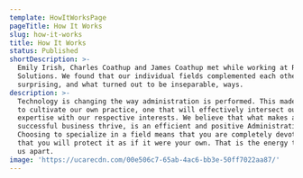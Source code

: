 ```yaml
---
template: HowItWorksPage
pageTitle: How It Works
slug: how-it-works
title: How It Works
status: Published
shortDescription: >-
  Emily Irish, Charles Coathup and James Coathup met while working at Renew
  Solutions. We found that our individual fields complemented each other’s in
  surprising, and what turned out to be inseparable, ways.
description: >-
  Technology is changing the way administration is performed. This made us eager
  to cultivate our own practice, one that will effectively intersect our
  expertise with our respective interests. We believe that what makes a
  successful business thrive, is an efficient and positive Administration team.
  Choosing to specialize in a field means that you are completely devoted to it;
  that you will protect it as if it were your own. That is the energy that sets
  us apart.
image: 'https://ucarecdn.com/00e506c7-65ab-4ac6-bb3e-50ff7022aa87/'
---
```


